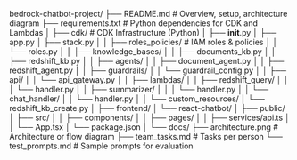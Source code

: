 bedrock-chatbot-project/
├── README.md                        # Overview, setup, architecture diagram
├── requirements.txt                 # Python dependencies for CDK and Lambdas
│
├── cdk/                             # CDK Infrastructure (Python)
│   ├── __init__.py
│   ├── app.py
│   ├── stack.py
│
│   ├── roles_policies/             # IAM roles & policies
│   │   └── roles.py
│
│   ├── knowledge_bases/
│   │   ├── documents_kb.py
│   │   ├── redshift_kb.py
│
│   ├── agents/
│   │   ├── document_agent.py
│   │   ├── redshift_agent.py
│
│   ├── guardrails/
│   │   └── guardrail_config.py
│
│   ├── api/
│   │   └── api_gateway.py
│
│   ├── lambdas/
│   │   ├── redshift_query/
│   │   │   └── handler.py
│   │   ├── summarizer/
│   │   │   └── handler.py
│   │   └── chat_handler/
│   │       └── handler.py
│
│   └── custom_resources/
│       └── redshift_kb_create.py
│
├── frontend/
│   └── react-chatbot/
│       ├── public/
│       ├── src/
│       │   ├── components/
│       │   ├── pages/
│       │   ├── services/api.ts
│       │   └── App.tsx
│       └── package.json
│
└── docs/
    ├── architecture.png             # Architecture or flow diagram
    ├── team_tasks.md                # Tasks per person
    └── test_prompts.md              # Sample prompts for evaluation
